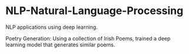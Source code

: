 # NLP-Natural-Language-Processing
NLP applications using deep learning.

Poetry Generation: Using a collection of Irish Poems, trained a deep learning model that generates similar poems.